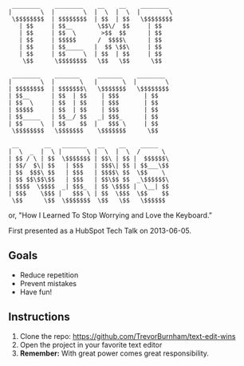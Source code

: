      ________    ________    __    __    ________
    |        \  |        \  |  \  |  \  |        \
     \$$$$$$$$  | $$$$$$$$  | $$  | $$   \$$$$$$$$
       | $$     | $$__       \$$\/  $$     | $$
       | $$     | $$  \       >$$  $$      | $$
       | $$     | $$$$$      /  $$$$\      | $$
       | $$     | $$_____   |  $$ \$$\     | $$
       | $$     | $$     \  | $$  | $$     | $$
        \$$      \$$$$$$$$   \$$   \$$      \$$

     ________    _______     _______    ________
    |        \  |       \   |       \  |        \
    | $$$$$$$$  | $$$$$$$\   \$$$$$$$   \$$$$$$$$
    | $$__      | $$  | $$    | $$$       | $$
    | $$  \     | $$  | $$    | $$$       | $$
    | $$$$$     | $$  | $$    | $$$       | $$
    | $$_____   | $$__/ $$   _| $$$_      | $$
    | $$     \  | $$    $$  |   $$$ \     | $$
     \$$$$$$$$   \$$$$$$$    \$$$$$$$      \$$

     __       __   _______   __    __    _____
    |  \  _  |  \ |       \ |  \  |  \  /      \
    | $$ / \ | $$  \$$$$$$$ | $$\ | $$ |  $$$$$$\
    | $$/  $\| $$   | $$$   | $$$\| $$ | $$___\$$
    | $$  $$$\ $$   | $$$   | $$$$\ $$  \$$    \
    | $$ $$\$$\$$   | $$$   | $$\$$ $$  _\$$$$$$\
    | $$$$  \$$$$  _| $$$_  | $$ \$$$$ |  \__| $$
    | $$$    \$$$ |   $$$ \ | $$  \$$$  \$$    $$
     \$$      \$$  \$$$$$$$  \$$   \$$   \$$$$$$

or, "How I Learned To Stop Worrying and Love the Keyboard.”

First presented as a HubSpot Tech Talk on 2013-06-05.

## Goals

* Reduce repetition
* Prevent mistakes
* Have fun!

## Instructions

1. Clone the repo: https://github.com/TrevorBurnham/text-edit-wins
2. Open the project in your favorite text editor
3. **Remember:** With great power comes great responsibility.
